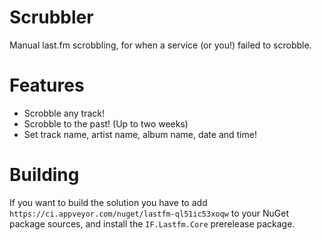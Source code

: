 # Scrubbler
Manual last.fm scrobbling, for when a service (or you!) failed to scrobble.

# Features
- Scrobble any track!
- Scrobble to the past! (Up to two weeks)
- Set track name, artist name, album name, date and time! 

# Building
If you want to build the solution you have to add ```https://ci.appveyor.com/nuget/lastfm-ql51ic53xoqw``` to your NuGet package sources, and install the ```IF.Lastfm.Core``` prerelease package.
